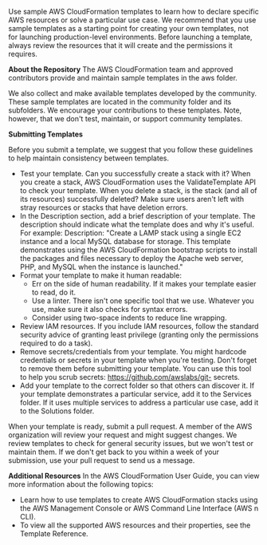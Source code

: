 Use sample AWS CloudFormation templates to learn how to declare specific AWS resources or solve a particular use case. We recommend that you use sample templates as a starting point for creating your own templates, not for launching production-level environments. Before launching a template, always review the resources that it will create and the permissions it requires.

**About the Repository**
The AWS CloudFormation team and approved contributors provide and maintain sample templates in the aws  folder.

We also collect and make available templates developed by the community. These sample templates are located in the community folder and its subfolders. We encourage your contributions to these templates. Note, however, that we don't test, maintain, or support community templates.

**Submitting Templates**

Before you submit a template, we suggest that you follow these guidelines to help maintain consistency between templates.

- Test your template. Can you successfully create a stack with it? When you create a stack, AWS CloudFormation uses the ValidateTemplate   API to check your template. When you delete a stack, is the stack (and all of its resources) successfully deleted? Make sure users       aren't left with stray resources or stacks that have deletion errors.
- In the Description section, add a brief description of your template. The description should indicate what the template does and why     it's useful. For example: Description: "Create a LAMP stack using a single EC2 instance and a local MySQL database for storage. This     template demonstrates using the AWS CloudFormation bootstrap scripts to install the packages and files necessary to deploy the Apache     web server, PHP, and MySQL when the instance is launched."
- Format your template to make it human readable:
  - Err on the side of human readability. If it makes your template easier to read, do it.
  - Use a linter. There isn't one specific tool that we use. Whatever you use, make sure it also checks for syntax errors.
  - Consider using two-space indents to reduce line wrapping.
- Review IAM resources. If you include IAM resources, follow the standard security advice of granting least privilege (granting only the   permissions required to do a task).
- Remove secrets/credentials from your template. You might hardcode credentials or secrets in your template when you're testing. Don't     forget to remove them before submitting your template. You can use this tool to help you scrub secrets: https://github.com/awslabs/git-   secrets.
- Add your template to the correct folder so that others can discover it. If your template demonstrates a particular service, add it to     the Services folder. If it uses multiple services to address a particular use case, add it to the Solutions folder.
 
When your template is ready, submit a pull request. A member of the AWS organization will review your request and might suggest           changes. We review templates to check for general security issues, but we won't test or maintain them. If we don't get back to you       within a week of your submission, use your pull request to send us a message.

**Additional Resources**
In the AWS CloudFormation User Guide, you can view more information about the following topics:

- Learn how to use templates to create AWS CloudFormation stacks using the AWS Management Console or AWS Command Line Interface (AWS n     CLI).
- To view all the supported AWS resources and their properties, see the Template Reference.
